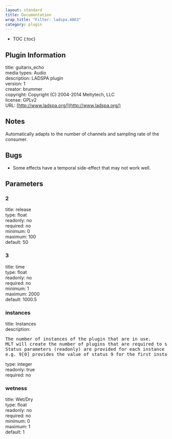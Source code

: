 ```yaml
---
layout: standard
title: Documentation
wrap_title: "Filter: ladspa.4063"
category: plugin
---
```

* TOC
{:toc}

## Plugin Information

title: guitarix_echo  
media types:
Audio  
description: LADSPA plugin  
version: 1  
creator: brummer  
copyright: Copyright (C) 2004-2014 Meltytech, LLC  
license: GPLv2  
URL: [http://www.ladspa.org/](http://www.ladspa.org/)  

## Notes

Automatically adapts to the number of channels and sampling rate of the consumer.

## Bugs

* Some effects have a temporal side-effect that may not work well.


## Parameters

### 2

title: release    
type: float  
readonly: no  
required: no  
minimum: 0  
maximum: 100  
default: 50  

### 3

title: time    
type: float  
readonly: no  
required: no  
minimum: 1  
maximum: 2000  
default: 1000.5  

### instances

title: Instances    
description:
<pre>
The number of instances of the plugin that are in use.
MLT will create the number of plugins that are required to support the number of audio channels.
Status parameters (readonly) are provided for each instance and are accessed by specifying the instance number after the identifier (starting at zero).
e.g. 9[0] provides the value of status 9 for the first instance.
</pre>
type: integer  
readonly: true  
required: no  

### wetness

title: Wet/Dry    
type: float  
readonly: no  
required: no  
minimum: 0  
maximum: 1  
default: 1  

